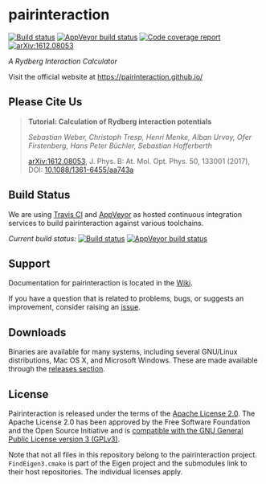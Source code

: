 # pairinteraction

[![Build status][travis-svg]][travis-link]
[![AppVeyor build status][appveyor-svg]][appveyor-link]
[![Code coverage report][codecov-svg]][codecov-link]
[![arXiv:1612.08053][arXiv-svg]][arXiv-link]

*A Rydberg Interaction Calculator*

Visit the official website at https://pairinteraction.github.io/

## Please Cite Us

> **Tutorial: Calculation of Rydberg interaction potentials**
>
> *Sebastian Weber, Christoph Tresp, Henri Menke, Alban Urvoy, Ofer Firstenberg, Hans Peter Büchler, Sebastian Hofferberth*
>
> [arXiv:1612.08053][arXiv-link], J. Phys. B: At. Mol. Opt. Phys. 50, 133001 (2017), DOI: [10.1088/1361-6455/aa743a][journal-link]

## Build Status

We are using [Travis CI](https://travis-ci.org) and [AppVeyor](https://www.appveyor.com) as hosted continuous integration services to build pairinteraction against various toolchains.

*Current build status:*
[![Build status][travis-svg]][travis-link] [![AppVeyor build status][appveyor-svg]][appveyor-link]

## Support

Documentation for pairinteraction is located in the [Wiki][wiki].

If you have a question that is related to problems, bugs, or suggests an improvement, consider raising an [issue][issue-tracker].

## Downloads

Binaries are available for many systems, including several GNU/Linux distributions, Mac OS X, and Microsoft Windows.  These are made available through the [releases section](https://github.com/pairinteraction/pairinteraction/releases).

## License

Pairinteraction is released under the terms of the [Apache License 2.0](https://www.apache.org/licenses/LICENSE-2.0).  The Apache License 2.0 has been approved by the Free Software Foundation and the Open Source Initiative and is [compatible with the GNU General Public License version 3 (GPLv3)](https://www.gnu.org/licenses/license-list.html#apache2).

Note that not all files in this repository belong to the pairinteraction project.  `FindEigen3.cmake` is part of the Eigen project and the submodules link to their host repositories.  The individual licenses apply.

[travis-svg]: https://travis-ci.org/pairinteraction/pairinteraction.svg?branch=master
[travis-link]: https://travis-ci.org/pairinteraction/pairinteraction
[appveyor-svg]: https://ci.appveyor.com/api/projects/status/t5l4unwt210gq3al/branch/master?svg=true
[appveyor-link]: https://ci.appveyor.com/project/pairinteraction/pairinteraction/branch/master
[codecov-svg]: https://codecov.io/gh/pairinteraction/pairinteraction/branch/master/graph/badge.svg
[codecov-link]: https://codecov.io/gh/pairinteraction/pairinteraction
[arXiv-svg]: https://pairinteraction.github.io/images/arXiv-badge.svg
[arXiv-link]: https://arxiv.org/abs/1612.08053
[journal-link]: https://doi.org/10.1088/1361-6455/aa743a
[wiki]: https://github.com/pairinteraction/pairinteraction/wiki
[issue-tracker]: https://github.com/pairinteraction/pairinteraction/issues
